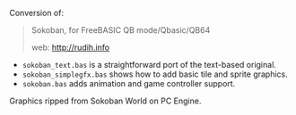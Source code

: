 Conversion of:

> Sokoban, for FreeBASIC QB mode/Qbasic/QB64
>
> web: http://rudih.info

- `sokoban_text.bas` is a straightforward port of the text-based original.
- `sokoban_simplegfx.bas` shows how to add basic tile and sprite graphics.
- `sokoban.bas` adds animation and game controller support.

Graphics ripped from Sokoban World on PC Engine.
